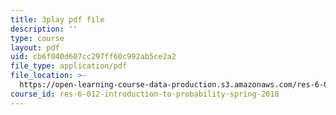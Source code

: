 ```yaml
---
title: 3play pdf file
description: ''
type: course
layout: pdf
uid: cb6f040d607cc297ff60c992ab5ce2a2
file_type: application/pdf
file_location: >-
  https://open-learning-course-data-production.s3.amazonaws.com/res-6-012-introduction-to-probability-spring-2018/cb6f040d607cc297ff60c992ab5ce2a2_L_pEeYLGaP0.pdf
course_id: res-6-012-introduction-to-probability-spring-2018
---
```

